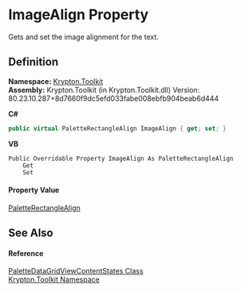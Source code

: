 # ImageAlign Property


Gets and set the image alignment for the text.



## Definition
**Namespace:** <a href="79d2eac2-21f4-54ff-7552-b20c33c30600.md">Krypton.Toolkit</a>  
**Assembly:** Krypton.Toolkit (in Krypton.Toolkit.dll) Version: 80.23.10.287+8d7660f9dc5efd033fabe008ebfb904beab6d444

**C#**
``` C#
public virtual PaletteRectangleAlign ImageAlign { get; set; }
```
**VB**
``` VB
Public Overridable Property ImageAlign As PaletteRectangleAlign
	Get
	Set
```



#### Property Value
<a href="a08dda3c-812d-0f91-9954-af55a04393ca.md">PaletteRectangleAlign</a>

## See Also


#### Reference
<a href="e5eaafdd-41b7-c554-ccf2-9bf1f03a4f16.md">PaletteDataGridViewContentStates Class</a>  
<a href="79d2eac2-21f4-54ff-7552-b20c33c30600.md">Krypton.Toolkit Namespace</a>  
